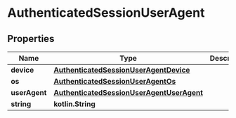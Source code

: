
# AuthenticatedSessionUserAgent

## Properties
Name | Type | Description | Notes
------------ | ------------- | ------------- | -------------
**device** | [**AuthenticatedSessionUserAgentDevice**](AuthenticatedSessionUserAgentDevice.md) |  | 
**os** | [**AuthenticatedSessionUserAgentOs**](AuthenticatedSessionUserAgentOs.md) |  | 
**userAgent** | [**AuthenticatedSessionUserAgentUserAgent**](AuthenticatedSessionUserAgentUserAgent.md) |  | 
**string** | **kotlin.String** |  | 



